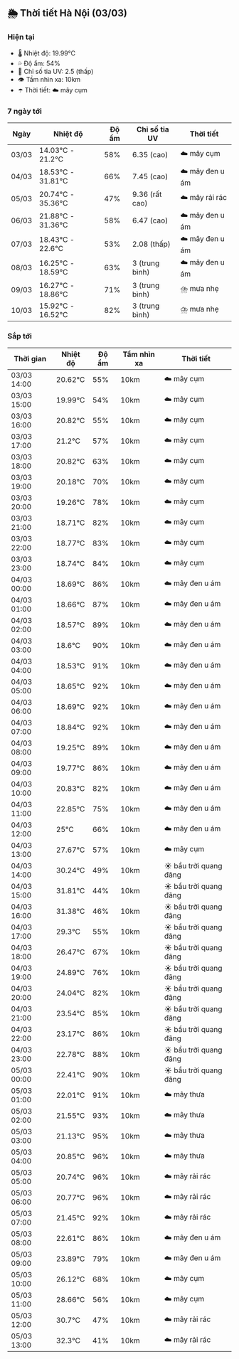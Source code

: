 ## 🌦️ Thời tiết Hà Nội (03/03)

### Hiện tại

- 🌡️ Nhiệt độ: 19.99℃
- 💦 Độ ẩm: 54%
- 🌟 Chỉ số tia UV: 2.5 (thấp)
- 👁️ Tầm nhìn xa: 10km
- ☂️ Thời tiết: ☁️ mây cụm

### 7 ngày tới

| Ngày | Nhiệt độ | Độ ẩm | Chỉ số tia UV | Thời tiết |
| --- | --- | --- | --- | --- |
| 03/03 | 14.03℃ - 21.2℃ | 58% | 6.35 (cao) | ☁️ mây cụm |
| 04/03 | 18.53℃ - 31.81℃ | 66% | 7.45 (cao) | ☁️ mây đen u ám |
| 05/03 | 20.74℃ - 35.36℃ | 47% | 9.36 (rất cao) | ☁️ mây rải rác |
| 06/03 | 21.88℃ - 31.36℃ | 58% | 6.47 (cao) | ☁️ mây đen u ám |
| 07/03 | 18.43℃ - 22.6℃ | 53% | 2.08 (thấp) | ☁️ mây đen u ám |
| 08/03 | 16.25℃ - 18.59℃ | 63% | 3 (trung bình) | ☁️ mây đen u ám |
| 09/03 | 16.27℃ - 18.86℃ | 71% | 3 (trung bình) | ⛈️ mưa nhẹ |
| 10/03 | 15.92℃ - 16.52℃ | 82% | 3 (trung bình) | ⛈️ mưa nhẹ |

### Sắp tới

| Thời gian | Nhiệt độ | Độ ẩm | Tầm nhìn xa | Thời tiết |
| --- | --- | --- | --- | --- |
| 03/03 14:00 | 20.62℃ | 55% | 10km | ☁️ mây cụm |
| 03/03 15:00 | 19.99℃ | 54% | 10km | ☁️ mây cụm |
| 03/03 16:00 | 20.82℃ | 55% | 10km | ☁️ mây cụm |
| 03/03 17:00 | 21.2℃ | 57% | 10km | ☁️ mây cụm |
| 03/03 18:00 | 20.82℃ | 63% | 10km | ☁️ mây cụm |
| 03/03 19:00 | 20.18℃ | 70% | 10km | ☁️ mây cụm |
| 03/03 20:00 | 19.26℃ | 78% | 10km | ☁️ mây cụm |
| 03/03 21:00 | 18.71℃ | 82% | 10km | ☁️ mây cụm |
| 03/03 22:00 | 18.77℃ | 83% | 10km | ☁️ mây cụm |
| 03/03 23:00 | 18.74℃ | 84% | 10km | ☁️ mây cụm |
| 04/03 00:00 | 18.69℃ | 86% | 10km | ☁️ mây đen u ám |
| 04/03 01:00 | 18.66℃ | 87% | 10km | ☁️ mây đen u ám |
| 04/03 02:00 | 18.57℃ | 89% | 10km | ☁️ mây đen u ám |
| 04/03 03:00 | 18.6℃ | 90% | 10km | ☁️ mây đen u ám |
| 04/03 04:00 | 18.53℃ | 91% | 10km | ☁️ mây đen u ám |
| 04/03 05:00 | 18.65℃ | 92% | 10km | ☁️ mây đen u ám |
| 04/03 06:00 | 18.69℃ | 92% | 10km | ☁️ mây đen u ám |
| 04/03 07:00 | 18.84℃ | 92% | 10km | ☁️ mây đen u ám |
| 04/03 08:00 | 19.25℃ | 89% | 10km | ☁️ mây đen u ám |
| 04/03 09:00 | 19.77℃ | 86% | 10km | ☁️ mây đen u ám |
| 04/03 10:00 | 20.83℃ | 82% | 10km | ☁️ mây đen u ám |
| 04/03 11:00 | 22.85℃ | 75% | 10km | ☁️ mây đen u ám |
| 04/03 12:00 | 25℃ | 66% | 10km | ☁️ mây đen u ám |
| 04/03 13:00 | 27.67℃ | 57% | 10km | ☁️ mây cụm |
| 04/03 14:00 | 30.24℃ | 49% | 10km | ☀️ bầu trời quang đãng |
| 04/03 15:00 | 31.81℃ | 44% | 10km | ☀️ bầu trời quang đãng |
| 04/03 16:00 | 31.38℃ | 46% | 10km | ☀️ bầu trời quang đãng |
| 04/03 17:00 | 29.3℃ | 55% | 10km | ☀️ bầu trời quang đãng |
| 04/03 18:00 | 26.47℃ | 67% | 10km | ☀️ bầu trời quang đãng |
| 04/03 19:00 | 24.89℃ | 76% | 10km | ☀️ bầu trời quang đãng |
| 04/03 20:00 | 24.04℃ | 82% | 10km | ☀️ bầu trời quang đãng |
| 04/03 21:00 | 23.54℃ | 85% | 10km | ☀️ bầu trời quang đãng |
| 04/03 22:00 | 23.17℃ | 86% | 10km | ☀️ bầu trời quang đãng |
| 04/03 23:00 | 22.78℃ | 88% | 10km | ☀️ bầu trời quang đãng |
| 05/03 00:00 | 22.41℃ | 90% | 10km | ☀️ bầu trời quang đãng |
| 05/03 01:00 | 22.01℃ | 91% | 10km | ☁️ mây thưa |
| 05/03 02:00 | 21.55℃ | 93% | 10km | ☁️ mây thưa |
| 05/03 03:00 | 21.13℃ | 95% | 10km | ☁️ mây thưa |
| 05/03 04:00 | 20.85℃ | 96% | 10km | ☁️ mây thưa |
| 05/03 05:00 | 20.74℃ | 96% | 10km | ☁️ mây rải rác |
| 05/03 06:00 | 20.77℃ | 96% | 10km | ☁️ mây rải rác |
| 05/03 07:00 | 21.45℃ | 92% | 10km | ☁️ mây rải rác |
| 05/03 08:00 | 22.61℃ | 86% | 10km | ☁️ mây đen u ám |
| 05/03 09:00 | 23.89℃ | 79% | 10km | ☁️ mây đen u ám |
| 05/03 10:00 | 26.12℃ | 68% | 10km | ☁️ mây cụm |
| 05/03 11:00 | 28.66℃ | 56% | 10km | ☁️ mây cụm |
| 05/03 12:00 | 30.7℃ | 47% | 10km | ☁️ mây rải rác |
| 05/03 13:00 | 32.3℃ | 41% | 10km | ☁️ mây rải rác |
